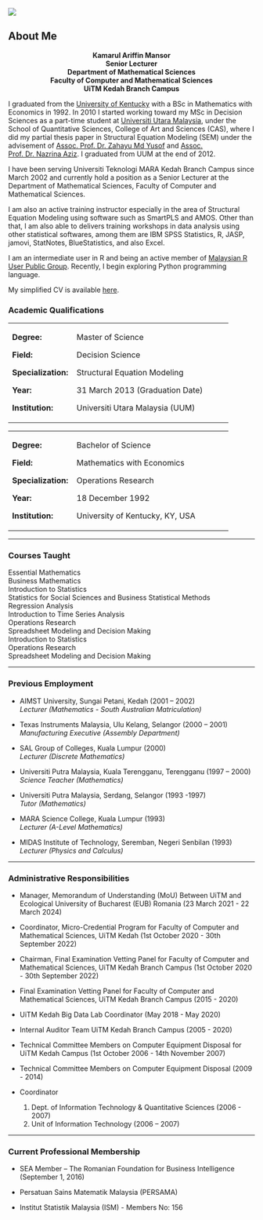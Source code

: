 ![](https://ariff118.github.io/kamansor.github.io/assets/banner1_main.jpg)

<h2>
About Me
</h2>

<center>
<strong>Kamarul Ariffin Mansor</strong><br> 
<strong>Senior Lecturer</strong><br>
<strong>Department of Mathematical Sciences</strong><br>
<strong>Faculty of Computer and Mathematical Sciences</strong><br>
<strong>UiTM Kedah Branch Campus</strong><br>
</center>
 
<p>I graduated from the <a href="https://math.as.uky.edu/">University of Kentucky</a> with a BSc in Mathematics with Economics in 1992. In 2010 I started working toward my MSc in Decision Sciences as a part-time student at <a href="http://sqs.uum.edu.my/">Universiti Utara Malaysia</a>, under the School of Quantitative Sciences, College of Art and Sciences (CAS), where I did my partial thesis paper in Structural Equation Modeling (SEM) under the advisement of <a href="http://experts.uum.edu.my/Researcher_Info.aspx?nopkj=1869">Assoc. Prof.&nbsp;Dr.&nbsp;Zahayu Md Yusof</a> and <a href="http://experts.uum.edu.my/Researcher_Info.aspx?nopkj=2237">Assoc. Prof.&nbsp;Dr.&nbsp;Nazrina Aziz</a>. I graduated from UUM at the end of 2012.</p>
<p>I have been serving Universiti Teknologi MARA Kedah Branch Campus since March 2002 and currently hold a position as a Senior Lecturer at the Department of Mathematical Sciences, Faculty of Computer and Mathematical Sciences.</p>
<p>I am also an active training instructor especially in the area of Structural Equation Modeling using software such as SmartPLS and AMOS. Other than that, I am also able to delivers training workshops in data analysis using other statistical softwares, among them are IBM SPSS Statistics, R, JASP, jamovi, StatNotes, BlueStatistics, and also Excel.</p>
<p>I am an intermediate user in R and being an active member of <a href="https://www.meetup.com/Malaysia-R-User-Group/">Malaysian R User Public Group</a>. Recently, I begin exploring Python programming language.</p>
<p>My simplified CV is available <a href="files/cv-kamarul.pdf">here</a>.</p>
</center>

<div id="academic-qualifications" class="section level3">
<div name="Academic_Qualifications" data-unique="Academic_Qualifications"></div><h3>Academic Qualifications</h3>
<table class="table table-condensed">
<colgroup>
<col width="29%">
<col width="70%">
</colgroup>
<tbody>
<tr class="odd">
<td><p><strong>Degree:</strong></p>
<p><strong>Field:</strong></p>
<p><strong>Specialization:</strong></p>
<p><strong>Year:</strong></p>
<p><strong>Institution:</strong></p></td>
<td><p>Master of Science</p>
<p>Decision Science</p>
<p>Structural Equation Modeling</p>
<p>31 March 2013 (Graduation Date)</p>
<p>Universiti Utara Malaysia (UUM)</p></td>
</tr>
</tbody>
</table>
<table class="table table-condensed">
<colgroup>
<col width="29%">
<col width="70%">
</colgroup>
<tbody>
<tr class="odd">
<td><p><strong>Degree:</strong></p>
<p><strong>Field:</strong></p>
<p><strong>Specialization:</strong></p>
<p><strong>Year:</strong></p>
<p><strong>Institution:</strong></p></td>
<td><p>Bachelor of Science</p>
<p>Mathematics with Economics</p>
<p>Operations Research</p>
<p>18 December 1992</p>
<p>University of Kentucky, KY, USA</p></td>
</tr>
</tbody>
</table>
<hr>
</div>

<div id="courses-taught" class="section level3">
<div name="Courses_Taught" data-unique="Courses_Taught"></div><h3>Courses Taught</h3>
<p>Essential Mathematics<br>
Business Mathematics<br>
Introduction to Statistics<br>
Statistics for Social Sciences and Business Statistical Methods<br>
Regression Analysis<br>
Introduction to Time Series Analysis<br>
Operations Research<br>
Spreadsheet Modeling and Decision Making<br>
Introduction to Statistics<br>
Operations Research<br>
Spreadsheet Modeling and Decision Making</p>
<hr>
</div>

<div id="previous-employment" class="section level3">
<div name="Previous_Employment" data-unique="Previous_Employment"></div><h3>Previous Employment</h3>
<ul>
<li><p>AIMST University, Sungai Petani, Kedah (2001 – 2002)<br>
<em>Lecturer (Mathematics - South Australian Matriculation)</em></p></li>
<li><p>Texas Instruments Malaysia, Ulu Kelang, Selangor (2000 – 2001)<br>
<em>Manufacturing Executive (Assembly Department)</em></p></li>
<li><p>SAL Group of Colleges, Kuala Lumpur (2000)<br>
<em>Lecturer (Discrete Mathematics)</em></p></li>
<li><p>Universiti Putra Malaysia, Kuala Terengganu, Terengganu (1997 – 2000)<br>
<em>Science Teacher (Mathematics)</em></p></li>
<li><p>Universiti Putra Malaysia, Serdang, Selangor (1993 -1997)<br>
<em>Tutor (Mathematics)</em></p></li>
<li><p>MARA Science College, Kuala Lumpur (1993)<br>
<em>Lecturer (A-Level Mathematics)</em></p></li>
<li><p>MIDAS Institute of Technology, Seremban, Negeri Senbilan (1993)<br>
<em>Lecturer (Physics and Calculus)</em></p></li>
</ul>
<hr>
</div>

<div id="administrative-responsibilities" class="section level3">
<div name="Administrative_Responsibilities" data-unique="Administrative_Responsibilities"></div><h3>Administrative Responsibilities</h3>
<ul>
<li><p>Manager, Memorandum of Understanding (MoU) Between UiTM and Ecological University of Bucharest (EUB) Romania (23 March 2021 - 22 March 2024)</p></li>
<li><p>Coordinator, Micro-Credential Program for Faculty of Computer and Mathematical Sciences, UiTM Kedah (1st October 2020 - 30th September 2022)</p></li>
<li><p>Chairman, Final Examination Vetting Panel for Faculty of Computer and Mathematical Sciences, UiTM Kedah Branch Campus (1st October 2020 - 30th September 2022)</p></li>
<li><p>Final Examination Vetting Panel for Faculty of Computer and Mathematical Sciences, UiTM Kedah Branch Campus (2015 - 2020)</p></li>
<li><p>UiTM Kedah Big Data Lab Coordinator (May 2018 - May 2020)</p></li>
<li><p>Internal Auditor Team UiTM Kedah Branch Campus (2005 - 2020)</p></li>
<li><p>Technical Committee Members on Computer Equipment Disposal for UiTM Kedah Campus (1st October 2006 - 14th November 2007)</p></li>
<li><p>Technical Committee Members on Computer Equipment Disposal (2009 - 2014)</p></li>
<li><p>Coordinator<br>
</p>
<ol style="list-style-type: decimal">
<li>Dept. of Information Technology &amp; Quantitative Sciences (2006 - 2007)<br>
</li>
<li>Unit of Information Technology (2006 – 2007)</li>
</ol></li>
</ul>
<hr>
</div>

<div id="current-professional-membership" class="section level3">
<div name="Current_Professional_Membership" data-unique="Current_Professional_Membership"></div><h3>Current Professional Membership</h3>
<ul>
<li><p>SEA Member – The Romanian Foundation for Business Intelligence (September 1, 2016)</p></li>
<li><p>Persatuan Sains Matematik Malaysia (PERSAMA)</p></li>
<li><p>Institut Statistik Malaysia (ISM) - Members No: 156</p></li>
</ul>
</div>


